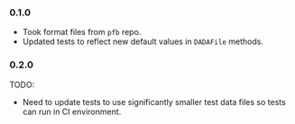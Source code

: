 ### 0.1.0

- Took format files from `pfb` repo.
- Updated tests to reflect new default values in `DADAFile` methods.

### 0.2.0

TODO:
- Need to update tests to use significantly smaller test data files so
tests can run in CI environment.
